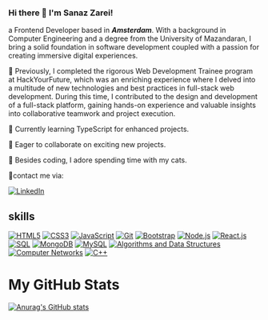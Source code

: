 ### Hi there 👋 I'm Sanaz Zarei!

a Frontend Developer based in ***Amsterdam***. With a background in Computer Engineering and a degree from the University of Mazandaran, I bring a solid foundation in software development coupled with a passion for creating immersive digital experiences.

🚀 Previously, I completed the rigorous Web Development Trainee program at HackYourFuture, which was an enriching experience where I delved into a multitude of new technologies and best practices in full-stack web development. During this time, I contributed to the design and development of a full-stack platform, gaining hands-on experience and valuable insights into collaborative teamwork and project execution.

🧠 Currently learning TypeScript for enhanced projects.

🤝 Eager to collaborate on exciting new projects.

🐾 Besides coding, I adore spending time with my cats.

🤝contact me via:

[![LinkedIn](https://img.icons8.com/color/48/000000/linkedin.png)](https://www.linkedin.com/in/sanaz-zarei)


## skills


[![HTML5](https://img.icons8.com/color/48/000000/html-5.png)](https://developer.mozilla.org/en-US/docs/Web/HTML)
[![CSS3](https://img.icons8.com/color/48/000000/css3.png)](https://developer.mozilla.org/en-US/docs/Web/CSS)
[![JavaScript](https://img.icons8.com/color/48/000000/javascript.png)](https://developer.mozilla.org/en-US/docs/Web/JavaScript)
[![Git](https://img.icons8.com/color/48/000000/git.png)](https://git-scm.com/)
[![Bootstrap](https://img.icons8.com/color/48/000000/bootstrap.png)](https://getbootstrap.com/)
[![Node.js](https://img.icons8.com/color/48/000000/nodejs.png)](https://nodejs.org/)
[![React.js](https://img.icons8.com/color/48/000000/react-native.png)](https://reactjs.org/)
[![SQL](https://img.icons8.com/color/48/000000/sql.png)](https://www.w3schools.com/sql/)
[![MongoDB](https://img.icons8.com/color/48/000000/mongodb.png)](https://www.mongodb.com/)
[![MySQL](https://img.icons8.com/color/48/000000/mysql.png)](https://www.mysql.com/)
[![Algorithms and Data Structures](https://img.icons8.com/ios/50/000000/system-task.png)](https://en.wikipedia.org/wiki/Data_structure)
[![Computer Networks](https://img.icons8.com/ios/50/000000/network.png)](https://en.wikipedia.org/wiki/Computer_network)
[![C++](https://img.icons8.com/color/48/000000/c-plus-plus-logo.png)](https://www.cplusplus.com/)

# My GitHub Stats

[![Anurag's GitHub stats](https://github-readme-stats.vercel.app/api?username=sanazzarei&show_icons=true&theme=vue)](https://github.com/anuraghazra/github-readme-stats)


